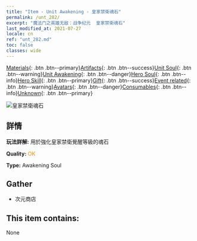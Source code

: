 ```yaml
---
title: "Item - Unit Awakening - 皇家禁衛魂石"
permalink: /unt_282/
excerpt: "魔法门之英雄无敌：战争纪元  皇家禁衛魂石"
last_modified_at: 2021-07-27
locale: cn
ref: "unt_282.md"
toc: false
classes: wide
---
```

 [Materials](/ItemsCN/){: .btn .btn--primary}[Artifacts](/ItemsCN/Artifacts/){: .btn .btn--success}[Unit Soul](/ItemsCN/UnitSoul/){: .btn .btn--warning}[Unit Awakening](/ItemsCN/UnitAwakening/){: .btn .btn--danger}[Hero Soul](/ItemsCN/HeroSoul/){: .btn .btn--info}[Hero Skill](/ItemsCN/HeroSkill/){: .btn .btn--primary}[Gift](/ItemsCN/Gift/){: .btn .btn--success}[Event related](/ItemsCN/Events/){: .btn .btn--warning}[Avatars](/ItemsCN/Avatars/){: .btn .btn--danger}[Consumables](/ItemsCN/Consumables/){: .btn .btn--info}[Unknown](/ItemsCN/Unknown/){: .btn .btn--primary}

 ![皇家禁衛魂石](/images/u/tia_jibing.jpg)

## 詳情
 **玩法詳解:** 用於強化皇家禁衛覺醒等級的魂石

 **Quality:** <span style="color: #FF8C00">OK</span>

 **Type:** Awakening Soul

## Gather

*    次元商店 

## This item contains:

  None

